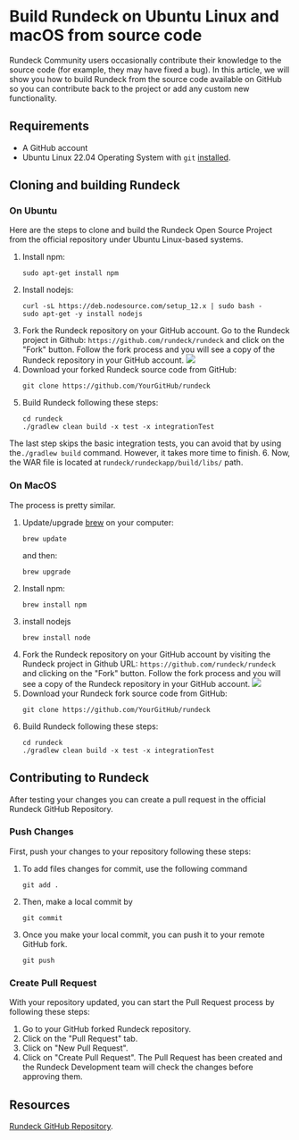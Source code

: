 # Build Rundeck on Ubuntu Linux and macOS from source code
Rundeck Community users occasionally contribute their knowledge to the source code (for example, they may have fixed a bug). In this article, we will show you how to build Rundeck from the source code available on GitHub so you can contribute back to the project or add any custom new functionality.

## Requirements
* A GitHub account
* Ubuntu Linux 22.04 Operating System with `git` [installed](https://www.digitalocean.com/community/tutorials/how-to-install-git-on-ubuntu-20-04).

## Cloning and building Rundeck

### On Ubuntu
Here are the steps to clone and build the Rundeck Open Source Project from the official repository under Ubuntu Linux-based systems.
1. Install npm:
	```
	sudo apt-get install npm
	```
2. Install nodejs:
	```
	curl -sL https://deb.nodesource.com/setup_12.x | sudo bash -
	sudo apt-get -y install nodejs
	```
3. Fork the Rundeck repository on your GitHub account.  Go to the Rundeck project in Github: `https://github.com/rundeck/rundeck` and click on the "Fork" button. Follow the fork process and you will see a copy of the Rundeck repository in your GitHub account.
	![](~@assets/img/buildrd1.png)
4. Download your forked Rundeck source code from GitHub:
	```
	git clone https://github.com/YourGitHub/rundeck
	```
5. Build Rundeck following these steps:
	```
	cd rundeck
	./gradlew clean build -x test -x integrationTest
	```
The last step skips the basic integration tests, you can avoid that by using the`./gradlew build` command. However, it takes more time to finish.
6. Now, the WAR file is located at r`undeck/rundeckapp/build/libs/` path.

### On MacOS
The process is pretty similar.
1. Update/upgrade [brew](https://brew.sh/) on your computer:
	```
	brew update
	```
	and then:
	```
	brew upgrade
	```
2. Install npm:
	```
	brew install npm
	```
3. install nodejs
	```
	brew install node
	```
4. Fork the Rundeck repository on your GitHub account by visiting the Rundeck project in Github URL: `https://github.com/rundeck/rundeck` and clicking on the "Fork" button. Follow the fork process and you will see a copy of the Rundeck repository in your GitHub account.
	![](~@assets/img/buildrd1.png)
5. Download your Rundeck fork source code from GitHub:
	```
	git clone https://github.com/YourGitHub/rundeck
	```
6. Build Rundeck following these steps:
	```
	cd rundeck
	./gradlew clean build -x test -x integrationTest
	```
	
## Contributing to Rundeck
After testing your changes you can create a pull request in the official Rundeck GitHub Repository. 

### Push Changes
First, push your changes to your repository following these steps:
1. To add files changes for commit, use the following command
	```
	git add .
	```
2. Then, make a local commit by
	```
	git commit
	```
3. Once you make your local commit, you can push it to your remote GitHub fork.
	```
	git push
	```

### Create Pull Request
With your repository updated, you can start the Pull Request process by following these steps:
1. Go to your GitHub forked Rundeck repository.
2. Click on the "Pull Request" tab.
3. Click on "New Pull Request".
4. Click on "Create Pull Request". 
The Pull Request has been created and the Rundeck Development team will check the changes before approving them.

## Resources
[Rundeck GitHub Repository](https://github.com/rundeck/rundeck).